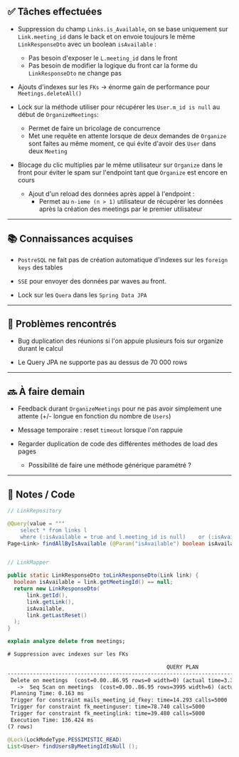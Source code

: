 ## ✅ Tâches effectuées

- Suppression du champ `Links.is_Available`, on se base uniquement sur `Link.meeting_id` dans le back et on envoie toujours le même `LinkResponseDto` avec un boolean `isAvailable` :
	- Pas besoin d'exposer le `L.meeting_id` dans le front
	- Pas besoin de modifier la logique du front car la forme du `LinkResponseDto` ne change pas
	
- Ajouts d'indexes sur les `FKs` -> énorme gain de performance pour `Meetings.deleteAll()`
	
- Lock sur la méthode utiliser pour récupérer les `User.m_id is null` au début de `OrganizeMeetings`:
	- Permet de faire un bricolage de concurrence
	- Met une requête en attente lorsque de deux demandes de `Organize` sont faites au même moment, ce qui évite d'avoir des `User` dans deux `Meeting`
	
- Blocage du clic multiplies par le même utilisateur sur `Organize` dans le front pour éviter le spam sur l'endpoint tant que `Organize` est encore en cours
	- Ajout d'un reload des données après appel à l'endpoint :
		- Permet au `n-ieme (n > 1)` utilisateur de récupérer les données après la création des meetings par le premier utilisateur
	

---

## 📚 Connaissances acquises

- `PostreSQL` ne fait pas de création automatique d'indexes sur les `foreign keys` des tables
	
- `SSE` pour envoyer des données par waves au front.
	
- Lock sur les `Quera` dans les `Spring Data JPA`
	

---

## 🐞 Problèmes rencontrés

- Bug duplication des réunions si l'on appuie plusieurs fois sur organize durant le calcul
	
- Le Query JPA ne supporte pas au dessus de 70 000 rows
	
---

## 🔜 À faire demain

- Feedback durant `OrganizeMeetings` pour ne pas avoir simplement une attente (+/- longue en fonction du nombre de `Users`)
	
- Message temporaire : reset `timeout` lorsque l'on rappuie
	
- Regarder duplication de code des différentes méthodes de load des pages
	 - Possibilité de faire une méthode générique paramétré ?
	

---

## 🧩 Notes / Code

```java
// LinkRepository

@Query(value = """   
    select * from links l  
    where (:isAvailable = true and l.meeting_id is null)    or (:isAvailable = false and l.meeting_id is not null)    """, nativeQuery = true)  
Page<Link> findAllByIsAvailable (@Param("isAvailable") boolean isAvailable, Pageable pageable);


// LinkMapper

public static LinkResponseDto toLinkResponseDto(Link link) {  
  boolean isAvailable = link.getMeetingId() == null;  
  return new LinkResponseDto(  
      link.getId(),  
      link.getLink(),  
      isAvailable,  
      link.getLastReset()  
  );  
}
```

```SQL
explain analyze delete from meetings;
```
```txt
# Suppression avec indexes sur les FKs

                                                  QUERY PLAN
---------------------------------------------------------------------------------------------------------------
 Delete on meetings  (cost=0.00..86.95 rows=0 width=0) (actual time=3.325..3.326 rows=0 loops=1)
   ->  Seq Scan on meetings  (cost=0.00..86.95 rows=3995 width=6) (actual time=0.019..0.577 rows=5000 loops=1)
 Planning Time: 0.163 ms
 Trigger for constraint mails_meeting_id_fkey: time=14.293 calls=5000
 Trigger for constraint fk_meetinguser: time=78.740 calls=5000
 Trigger for constraint fk_meetinglink: time=39.480 calls=5000
 Execution Time: 136.424 ms
(7 rows)
```

```java
@Lock(LockModeType.PESSIMISTIC_READ)  
List<User> findUsersByMeetingIdIsNull ();
```
